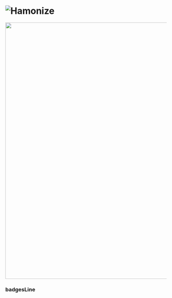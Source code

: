 


# ![Hamonize](./img/halogo.png)

<img width="800" src="./img/hamonize.png">


### badgesLine


<h1 id="badge">
  
<h1>
